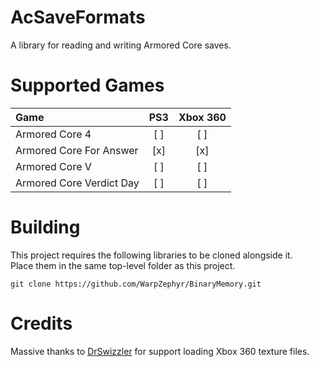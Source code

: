 # AcSaveFormats
A library for reading and writing Armored Core saves.  

# Supported Games
| Game                     |  PS3  |  Xbox 360  |
| :----------------------- | :---: | :--------: |
| Armored Core 4           |  [ ]  |    [ ]     |
| Armored Core For Answer  |  [x]  |    [x]     |
| Armored Core V           |  [ ]  |    [ ]     |
| Armored Core Verdict Day |  [ ]  |    [ ]     |

# Building
This project requires the following libraries to be cloned alongside it.  
Place them in the same top-level folder as this project.  
```
git clone https://github.com/WarpZephyr/BinaryMemory.git  
```

# Credits
Massive thanks to [DrSwizzler](https://github.com/Shadowth117/DrSwizzler) for support loading Xbox 360 texture files.